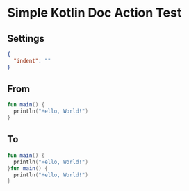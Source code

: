# Simple Kotlin Doc Action Test

## Settings

```json
{
  "indent": ""
}
```

## From

```kotlin
fun main() {
  println("Hello, World!")
}
```

## To

```kotlin
fun main() {
  println("Hello, World!")
}fun main() {
  println("Hello, World!")
}
```

